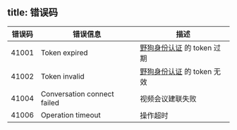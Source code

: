 title: 错误码
---

| 错误码 | 错误信息                       | 描述                                                 |
| ----- | ----------------------------- | --------------------------------------------------- |
| 41001 | Token expired                 | [野狗身份认证](/auth/iOS/index.html) 的 token 过期     |
| 41002 | Token invalid                 | [野狗身份认证](/auth/iOS/index.html) 的 token 无效     |
| 41004 | Conversation connect failed   | 视频会议建联失败                                       |
| 41006 | Operation timeout             | 操作超时                                             |           
